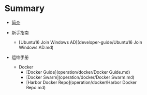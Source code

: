 # Summary

* [简介](README.md)

* 新手指南
    * [Ubuntu16 Join Windows AD](developer-guide/Ubuntu16 Join Windows AD.md)

* 运维手册
    * Docker
        * [Docker Guide](operation/docker/Docker Guide.md)
        * [Docker Swarm](operation/docker/Docker Swarm.md)
        * [Harbor Docker Repo](operation/docker/Harbor Docker Repo.md)